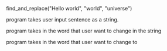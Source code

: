 find_and_replace("Hello world", "world", "universe")

program takes user input sentence as a string.

program takes in the word that user want to change in the string

program takes in the word that user want to change to
